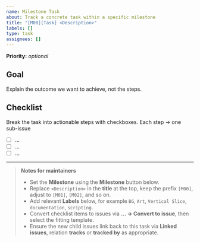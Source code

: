 ```yaml
---
name: Milestone Task
about: Track a concrete task within a specific milestone
title: "[M00][Task] <Description>"
labels: []
type: task
assignees: []
---
```


<!-- Template-Version: v0.2 -->

**Priority:** _optional_

## Goal
Explain the outcome we want to achieve, not the steps.

## Checklist
Break the task into actionable steps with checkboxes. 
Each step → one sub-issue

- [ ] ...
- [ ] ...
- [ ] ...

---

> **Notes for maintainers**
>
> - Set the **Milestone** using the **Milestone** button below.
> - Replace `<Description>` in the **title** at the top, keep the prefix `[M00]`, adjust to `[M01]`, `[M02]`, and so on.
> - Add relevant **Labels** below, for example `BG`, `Art`, `Vertical Slice`, `documentation`, `scripting`.
> - Convert checklist items to issues via **… → Convert to issue**, then select the fitting template.
> - Ensure the new child issues link back to this task via **Linked issues**, relation **tracks** or **tracked by** as appropriate.
